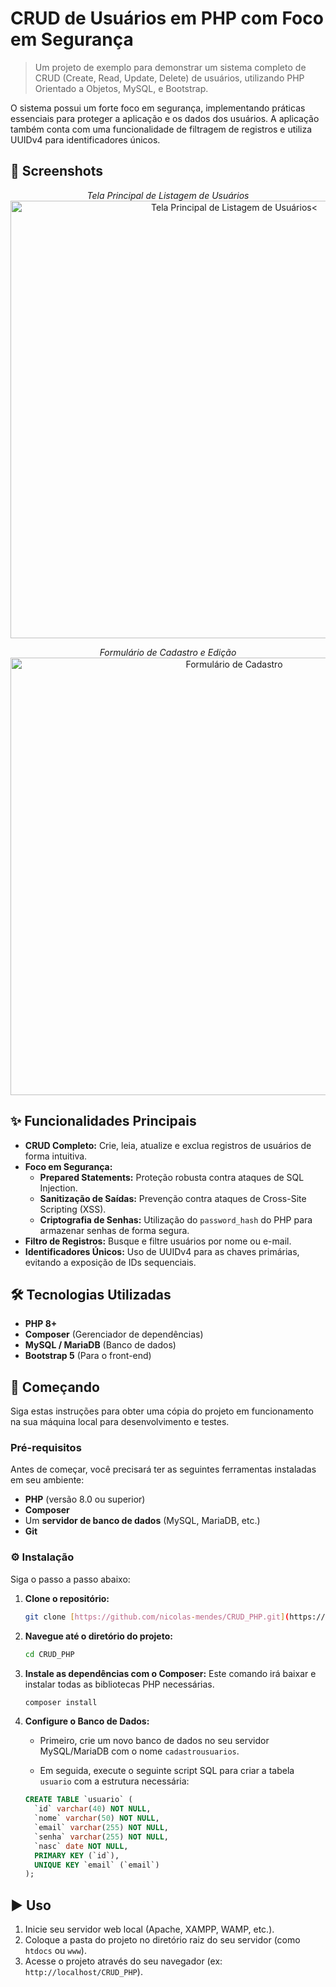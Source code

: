 # CRUD de Usuários em PHP com Foco em Segurança

> Um projeto de exemplo para demonstrar um sistema completo de CRUD (Create, Read, Update, Delete) de usuários, utilizando PHP Orientado a Objetos, MySQL, e Bootstrap.

O sistema possui um forte foco em segurança, implementando práticas essenciais para proteger a aplicação e os dados dos usuários. A aplicação também conta com uma funcionalidade de filtragem de registros e utiliza UUIDv4 para identificadores únicos.

## 📸 Screenshots

<p align="center">
  <em>Tela Principal de Listagem de Usuários</em>
  <br>
  <img src="https://i.postimg.cc/sxqKzqbZ/imagem-2025-08-16-174903785.png" alt="Tela Principal de Listagem de Usuários<" width="700"/>
</p>

<p align="center">
  <em>Formulário de Cadastro e Edição</em>
  <br>
  <img src="https://i.postimg.cc/vHw3PF7p/imagem-2025-08-16-175447672.png" alt="Formulário de Cadastro" width="700"/>
</p>

## ✨ Funcionalidades Principais

* **CRUD Completo:** Crie, leia, atualize e exclua registros de usuários de forma intuitiva.
* **Foco em Segurança:**
    * **Prepared Statements:** Proteção robusta contra ataques de SQL Injection.
    * **Sanitização de Saídas:** Prevenção contra ataques de Cross-Site Scripting (XSS).
    * **Criptografia de Senhas:** Utilização do `password_hash` do PHP para armazenar senhas de forma segura.
* **Filtro de Registros:** Busque e filtre usuários por nome ou e-mail.
* **Identificadores Únicos:** Uso de UUIDv4 para as chaves primárias, evitando a exposição de IDs sequenciais.

## 🛠️ Tecnologias Utilizadas

* **PHP 8+**
* **Composer** (Gerenciador de dependências)
* **MySQL / MariaDB** (Banco de dados)
* **Bootstrap 5** (Para o front-end)

## 🚀 Começando

Siga estas instruções para obter uma cópia do projeto em funcionamento na sua máquina local para desenvolvimento e testes.

### Pré-requisitos

Antes de começar, você precisará ter as seguintes ferramentas instaladas em seu ambiente:

* **PHP** (versão 8.0 ou superior)
* **Composer**
* Um **servidor de banco de dados** (MySQL, MariaDB, etc.)
* **Git**

### ⚙️ Instalação

Siga o passo a passo abaixo:

1.  **Clone o repositório:**
    ```bash
    git clone [https://github.com/nicolas-mendes/CRUD_PHP.git](https://github.com/nicolas-mendes/CRUD_PHP.git)
    ```

2.  **Navegue até o diretório do projeto:**
    ```bash
    cd CRUD_PHP
    ```

3.  **Instale as dependências com o Composer:**
    Este comando irá baixar e instalar todas as bibliotecas PHP necessárias.
    ```bash
    composer install
    ```

4.  **Configure o Banco de Dados:**

    * Primeiro, crie um novo banco de dados no seu servidor MySQL/MariaDB com o nome `cadastrousuarios`.

    * Em seguida, execute o seguinte script SQL para criar a tabela `usuario` com a estrutura necessária:

    ```sql
    CREATE TABLE `usuario` (
      `id` varchar(40) NOT NULL,
      `nome` varchar(50) NOT NULL,
      `email` varchar(255) NOT NULL,
      `senha` varchar(255) NOT NULL,
      `nasc` date NOT NULL,
      PRIMARY KEY (`id`),
      UNIQUE KEY `email` (`email`)
    );
    ```

## ▶️ Uso

1.  Inicie seu servidor web local (Apache, XAMPP, WAMP, etc.).
2.  Coloque a pasta do projeto no diretório raiz do seu servidor (como `htdocs` ou `www`).
3.  Acesse o projeto através do seu navegador (ex: `http://localhost/CRUD_PHP`).

